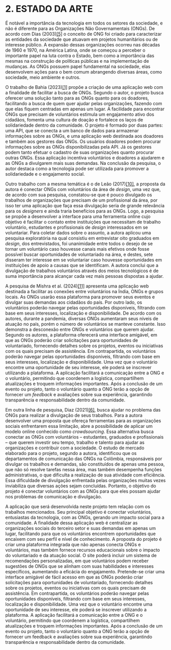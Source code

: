 # 2. ESTADO DA ARTE

É notável a importância da tecnologia em todos os setores da sociedade, e não é diferente para as Organizações Não Governamentais (ONGs). De acordo com Dias (2003)[[5]](../docs/referencias.md) o conceito de ONG foi criado para caracterizar as entidades da sociedade que atuavam em projetos humanitários ou de interesse público. A expansão dessas organizações ocorreu nas décadas de 1960 e 1970, na América Latina, onde se começou a perceber o importante papel na luta contra o Estado, bem como a importância das mesmas na construção de políticas públicas e na implementação de mudanças. As ONGs possuem papel fundamental na sociedade, elas desenvolvem ações para o bem comum abrangendo diversas áreas, como sociedade, meio ambiente e outros.

O trabalho de Bahia (2023)[[1]](../docs/referencias.md) propõe a criação de uma aplicação web com a finalidade de facilitar a busca de ONGs. Segundo o autor, o projeto busca oferecer uma solução tanto para as ONGs quanto para os doadores, facilitando a busca de quem quer ajudar pelas organizações, fazendo com que elas fiquem centradas em apenas um lugar. A facilidade para encontrar ONGs que precisam de voluntários estimula um engajamento ativo dos cidadãos, fomenta uma cultura de doação e fortalece os laços de solidariedade dentro da comunidade.
O projeto é formado por duas partes: uma API, que se conecta a um banco de dados para armazenar informações sobre as ONGs, e uma aplicação web destinada aos doadores e também aos gestores das ONGs. Os usuários doadores podem procurar informações sobre as ONGs disponibilizadas pela API. Já os gestores podem tanto efetuar o cadastro de suas organizações quanto procurar outras ONGs. Essa aplicação incentiva voluntários e doadores a ajudarem e as ONGs a divulgarem mais suas demandas. Na conclusão da pesquisa, o autor destaca como a tecnologia pode ser utilizada para promover a solidariedade e o engajamento social.

Outro trabalho com a mesma temática é o de Leão (2017)[[10]](../docs/referencias.md), a proposta da autora é conectar ONGs com voluntários da área de _design_, uma vez que, de acordo com sua pesquisa, constatou-se que é pouco divulgado os trabalhos de organizações que precisam de um profissional da área, por isso ter uma aplicação que faça essa divulgação seria de grande relevância para os _designers_ e ainda traria benefícios para as ONGs. Logo, a pesquisa se propõe a desenvolver a interface para uma ferramenta online cujo objetivo é facilitar o contato entre instituições que necessitam de trabalho voluntário, estudantes e profissionais de _design_ interessados em se voluntariar. Para coletar dados sobre o assunto, a autora aplicou uma pesquisa exploratória na qual consistiu em entrevistar oito graduados em _design_, dos entrevistados, foi unanimidade entre todos o desejo de se tornar um voluntário caso houvesse canais mais efetivos onde fosse possível buscar oportunidades de voluntariado na área, e destes, sete disseram ter interesse em se voluntariar caso houvesse oportunidades em instituições de apoio a causas que se identificam. A autora conclui que a divulgação de trabalhos voluntários através dos meios tecnológicos é de suma importância para alcançar cada vez mais pessoas dispostas a ajudar.

A pesquisa de Mishra et al. (2024)[[11]](../docs/referencias.md) apresenta uma aplicação web destinada a facilitar as conexões entre voluntários na Índia, ONGs e grupos locais. As ONGs usarão essa plataforma para promover seus eventos e divulgar suas demandas aos cidadãos do país. Por outro lado, os voluntários poderão navegar pelas oportunidades disponíveis, filtrando com base em seus interesses, localização e disponibilidade. De acordo com os autores, durante a pandemia, diversas ONGs aumentaram seus níveis de atuação no país, porém o número de voluntários se manteve constante. Isso demonstra a desconexão entre ONGs e voluntários que querem ajudar. Segundo os autores, a plataforma oferecerá uma interface amigável, em que as ONGs poderão criar solicitações para oportunidades de voluntariado, fornecendo detalhes sobre os projetos, eventos ou iniciativas com os quais precisam de assistência. Em contrapartida, os voluntários poderão navegar pelas oportunidades disponíveis, filtrando com base em seus interesses, localização e disponibilidade. Uma vez que o voluntário encontre uma oportunidade de seu interesse, ele poderá se inscrever utilizando a plataforma. A aplicação facilitará a comunicação entre a ONG e o voluntário, permitindo que coordenem a logística, compartilhem atualizações e troquem informações importantes. Após a conclusão de um evento ou projeto, tanto o voluntário quanto a ONG terão a opção de fornecer um _feedback_ e avaliações sobre sua experiência, garantindo transparência e responsabilidade dentro da comunidade.

Em outra linha de pesquisa, Diaz (2021)[[6]](../docs/referencias.md), busca ajudar no problema das ONGs para realizar a divulgação de seus trabalhos. Para a autora desenvolver uma proposta que ofereça ferramentas para as organizações sociais enfrentarem essa limitação, abre a possibilidade de aplicar um modelo online conhecido como _crowdsourcing_. Essa alternativa busca conectar as ONGs com voluntários – estudantes, graduados e profissionais – que querem investir seu tempo, trabalho e talento para ajudar as organizações e contribuir com a sociedade. O estudo de mercado elaborado para o projeto, segundo a autora, identificou que os departamentos de comunicação das ONGs na Colômbia, responsáveis por divulgar os trabalhos e demandas, são constituídos de apenas uma pessoa, que não só resolve tarefas nessa área, mas também desempenha funções administrativas, o que dificulta a realização de sua atividade com eficiência. Essa dificuldade de divulgação enfrentada pelas organizações muitas vezes inviabiliza que diversas ações sejam concluídas. Portanto, o objetivo do projeto é conectar voluntários com as ONGs para que eles possam ajudar nos problemas de comunicação e divulgação.

A aplicação que será desenvolvida neste projeto tem relação com os trabalhos mencionados. Seu principal objetivo é conectar voluntários, entusiastas da tecnologia, com as ONGs, gerando um impacto social para a comunidade. A finalidade dessa aplicação web é centralizar as organizações sociais do terceiro setor e suas demandas em apenas um lugar, facilitando para que os voluntários encontrem oportunidades que encaixem com seu perfil e nível de conhecimento. A proposta do projeto é criar uma plataforma integrada que não apenas conecta ONGs e voluntários, mas também fornece recursos educacionais sobre o impacto do voluntariado e da atuação social. O site poderá incluir um sistema de recomendações personalizadas, em que voluntários podem receber sugestões de ONGs que se alinham com suas habilidades e interesses específicos, aumentando a eficácia do engajamento.
Pretende-se criar uma interface amigável de fácil acesso em que as ONGs poderão criar solicitações para oportunidades de voluntariado, fornecendo detalhes sobre os projetos, eventos ou iniciativas com os quais precisam de assistência. Em contrapartida, os voluntários poderão navegar pelas oportunidades disponíveis, filtrando com base em seus interesses, localização e disponibilidade. Uma vez que o voluntário encontre uma oportunidade de seu interesse, ele poderá se inscrever utilizando a plataforma. A aplicação facilitará a comunicação entre a ONG e o voluntário, permitindo que coordenem a logística, compartilhem atualizações e troquem informações importantes. Após a conclusão de um evento ou projeto, tanto o voluntário quanto a ONG terão a opção de fornecer um feedback e avaliações sobre sua experiência, garantindo transparência e responsabilidade dentro da comunidade.
